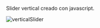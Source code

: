Slider vertical creado con javascript.

![verticalSlider](https://github.com/ezomoza/Vertical-slider/assets/114027093/6c99ec56-060c-4e4b-8b2c-70cf77c5247c)
